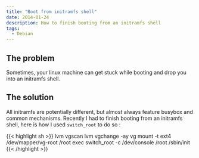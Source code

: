 ```yaml
---
title: "Boot from initramfs shell"
date: 2014-01-24
description: How to finish booting from an initramfs shell
tags:
  - Debian
---
```


## The problem

Sometimes, your linux machine can get stuck while booting and drop you into an initramfs shell.

## The solution

All initramfs are potentially different, but almost always feature busybox and common mechanisms. Recently I had to finish booting from an initramfs shell, here is how I used `switch_root` to do so :

{{< highlight sh >}}
lvm vgscan
lvm vgchange -ay vg
mount -t ext4 /dev/mapper/vg-root /root
exec switch_root -c /dev/console /root /sbin/init
{{< /highlight >}}
